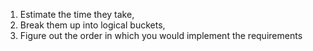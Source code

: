 1) Estimate the time they take, 
2) Break them up into logical buckets, 
3) Figure out the order in which you would implement the requirements